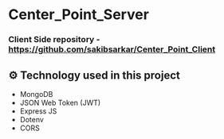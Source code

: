 # Center_Point_Server
### Client Side repository - https://github.com/sakibsarkar/Center_Point_Client

## ⚙️ Technology used in this project
  - MongoDB
  - JSON Web Token (JWT)
  - Express JS
  - Dotenv
  - CORS